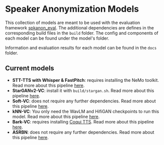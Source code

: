 # Speaker Anonymization Models

This collection of models are meant to be used with the evaluation framework [spkanon_eval](https://github.com/carlosfranzreb/spkanon_eval). The additional dependencies are defines in the corresponding build files in the `build` folder. The config and components of each model can be found under the model's folder.

Information and evaluation results for each model can be found in the `docs` folder.

## Current models

- **STT-TTS with Whisper & FastPitch**: requires installing the NeMo toolkit. Read more about this pipeline [here](docs/whisper_fastpitch.md).
- **StarGANv2-VC**: install it with `build/stargan.sh`. Read more about this pipeline [here](docs/whisper_fastpitch.md).
- **Soft-VC**: does not require any further dependencies. Read more about this pipeline [here](docs/whisper_fastpitch.md).
- **kNN-VC**: You only need the WavLM and HifiGAN checkpoints to run this model. Read more about this pipeline [here](docs/knnvc.md).
- **Bark-VC**: requires installing [Coqui TTS](https://docs.coqui.ai/en/latest/installation.html). Read more about this pipeline [here](docs/barkvc.md).
- **ASRBN**: does not require any further dependencies. Read more about this pipeline [here](docs/asrbn.md).
